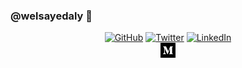 ### @welsayedaly 👋


<p align="center">
  <a href="https://github.com/welsayedaly"><img src="https://img.shields.io/github/followers/welsayedaly.svg?label=GitHub&style=social" alt="GitHub"></a>
  <a href="https://twitter.com/welsayedaly"><img src="https://img.shields.io/twitter/follow/welsayedaly?label=Twitter&style=social" alt="Twitter"></a>
  <a href="https://www.linkedin.com/in/walid-el-sayed-aly-07a09953"><img src="https://img.shields.io/badge/LinkedIn--_.svg?style=social&logo=linkedin" alt="LinkedIn"></a>
  <br>

  <a href="https://medium.com/@welsayedaly">
                        <svg width="24" height="24" xmlns="http://www.w3.org/2000/svg" fill-rule="evenodd" clip-rule="evenodd"><path d="M24 24h-24v-24h24v24zm-4.03-5.649v-.269l-1.247-1.224c-.11-.084-.165-.222-.142-.359v-8.998c-.023-.137.032-.275.142-.359l1.277-1.224v-.269h-4.422l-3.152 7.863-3.586-7.863h-4.638v.269l1.494 1.799c.146.133.221.327.201.523v7.072c.044.255-.037.516-.216.702l-1.681 2.038v.269h4.766v-.269l-1.681-2.038c-.181-.186-.266-.445-.232-.702v-6.116l4.183 9.125h.486l3.593-9.125v7.273c0 .194 0 .232-.127.359l-1.292 1.254v.269h6.274z"></svg>
</p>


<!--
**welsayedaly/welsayedaly** is a ✨ _special_ ✨ repository because its `README.md` (this file) appears on your GitHub profile.

Here are some ideas to get you started:

- 🔭 I’m currently working on ...
- 🌱 I’m currently learning ...
- 👯 I’m looking to collaborate on ...
- 🤔 I’m looking for help with ...
- 💬 Ask me about ...
- 📫 How to reach me: ...
- 😄 Pronouns: ...
- ⚡ Fun fact: ...
-->
